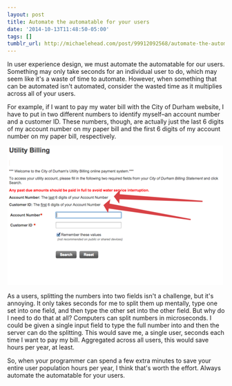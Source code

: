 ```yaml
---
layout: post
title: Automate the automatable for your users
date: '2014-10-13T11:48:50-05:00'
tags: []
tumblr_url: http://michaelehead.com/post/99912092568/automate-the-automatable-for-your-users
---
```

In user experience design, we must automate the automatable for our users. Something may only take seconds for an individual user to do, which may seem like it's a waste of time to automate. However, when something that can be automated isn't automated, consider the wasted time as it multiplies across all of your users.

For example, if I want to pay my water bill with the City of Durham website, I have to put in two different numbers to identify myself–an account number and a customer ID. These numbers, though, are actually just the last 6 digits of my account number on my paper bill and the first 6 digits of my account number on my paper bill, respectively.

![Screenshot of City of Durham utility billing website](/images/posts/utility-billing.png)

As a users, splitting the numbers into two fields isn't a challenge, but it's annoying. It only takes seconds for me to split them up mentally, type one set into one field, and then type the other set into the other field. But why do I need to do that at all? Computers can split numbers in microseconds. I could be given a single input field to type the full number into and then the server can do the splitting. This would save me, a single user, seconds each time I want to pay my bill. Aggregated across all users, this would save hours per year, at least. 

So, when your programmer can spend a few extra minutes to save your entire user population hours per year, I think that's worth the effort. Always automate the automatable for your users.
